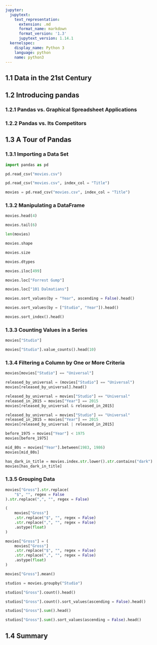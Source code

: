 ```yaml
---
jupyter:
  jupytext:
    text_representation:
      extension: .md
      format_name: markdown
      format_version: '1.3'
      jupytext_version: 1.14.1
  kernelspec:
    display_name: Python 3
    language: python
    name: python3
---
```


## 1.1 Data in the 21st Century


## 1.2 Introducing pandas


### 1.2.1 Pandas vs. Graphical Spreadsheet Applications


### 1.2.2 Pandas vs. Its Competitors


## 1.3 A Tour of Pandas


### 1.3.1 Importing a Data Set

```python
import pandas as pd
```

```python
pd.read_csv("movies.csv")
```

```python
pd.read_csv("movies.csv", index_col = "Title")
```

```python
movies = pd.read_csv("movies.csv", index_col = "Title")
```

### 1.3.2 Manipulating a DataFrame

```python
movies.head(4)
```

```python
movies.tail(6)
```

```python
len(movies)
```

```python
movies.shape
```

```python
movies.size
```

```python
movies.dtypes
```

```python
movies.iloc[499]
```

```python
movies.loc["Forrest Gump"]
```

```python
movies.loc["101 Dalmatians"]
```

```python
movies.sort_values(by = "Year", ascending = False).head()
```

```python
movies.sort_values(by = ["Studio", "Year"]).head()
```

```python
movies.sort_index().head()
```

### 1.3.3 Counting Values in a Series

```python
movies["Studio"]
```

```python
movies["Studio"].value_counts().head(10)
```

### 1.3.4	Filtering a Column by One or More Criteria

```python
movies[movies["Studio"] == "Universal"]
```

```python
released_by_universal = (movies["Studio"] == "Universal")
movies[released_by_universal].head()
```

```python
released_by_universal = movies["Studio"] == "Universal"
released_in_2015 = movies["Year"] == 2015
movies[released_by_universal & released_in_2015]
```

```python
released_by_universal = movies["Studio"] == "Universal"
released_in_2015 = movies["Year"] == 2015
movies[released_by_universal | released_in_2015]
```

```python
before_1975 = movies["Year"] < 1975
movies[before_1975]
```

```python
mid_80s = movies["Year"].between(1983, 1986)
movies[mid_80s]
```

```python
has_dark_in_title = movies.index.str.lower().str.contains("dark")
movies[has_dark_in_title]
```

### 1.3.5 Grouping Data

```python
movies["Gross"].str.replace(
    "$", "", regex = False
).str.replace(",", "", regex = False)
```

```python
(
    movies["Gross"]
    .str.replace("$", "", regex = False)
    .str.replace(",", "", regex = False)
    .astype(float)
)
```

```python
movies["Gross"] = (
    movies["Gross"]
    .str.replace("$", "", regex = False)
    .str.replace(",", "", regex = False)
    .astype(float)
)
```

```python
movies["Gross"].mean()
```

```python
studios = movies.groupby("Studio")
```

```python
studios["Gross"].count().head()
```

```python
studios["Gross"].count().sort_values(ascending = False).head()
```

```python
studios["Gross"].sum().head()
```

```python
studios["Gross"].sum().sort_values(ascending = False).head()
```

## 1.4 Summary

```python

```
